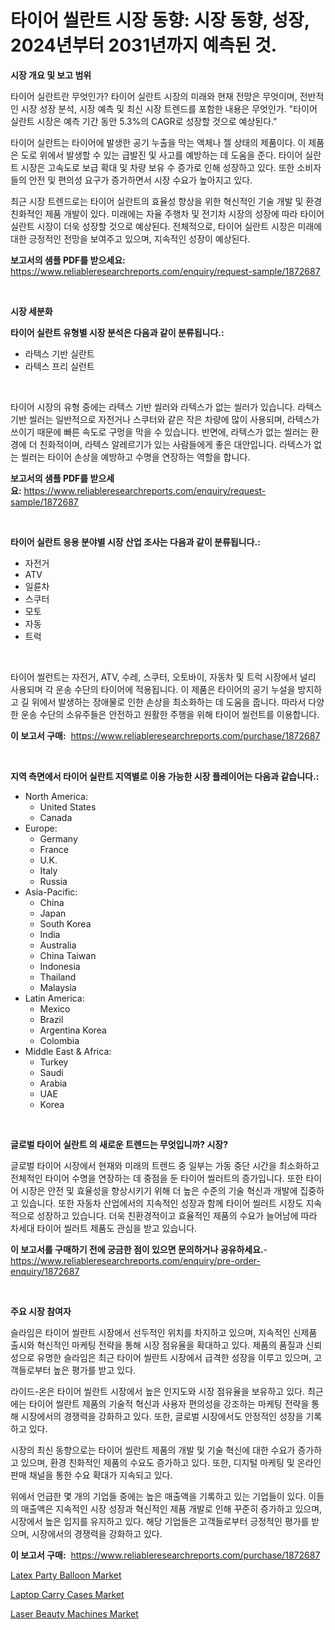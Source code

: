 <p><h1>타이어 씰란트 시장 동향: 시장 동향, 성장, 2024년부터 2031년까지 예측된 것.</h1></p><p><strong>시장 개요 및 보고 범위</strong></p>
<p><p>타이어 실란트란 무엇인가? 타이어 실란트 시장의 미래와 현재 전망은 무엇이며, 전반적인 시장 성장 분석, 시장 예측 및 최신 시장 트렌드를 포함한 내용은 무엇인가. "타이어 실란트 시장은 예측 기간 동안 5.3%의 CAGR로 성장할 것으로 예상된다." </p><p>타이어 실란트는 타이어에 발생한 공기 누출을 막는 액체나 젤 상태의 제품이다. 이 제품은 도로 위에서 발생할 수 있는 급발진 및 사고를 예방하는 데 도움을 준다. 타이어 실란트 시장은 고속도로 보급 확대 및 차량 보유 수 증가로 인해 성장하고 있다. 또한 소비자들의 안전 및 편의성 요구가 증가하면서 시장 수요가 높아지고 있다.</p><p>최근 시장 트렌드로는 타이어 실란트의 효율성 향상을 위한 혁신적인 기술 개발 및 환경 친화적인 제품 개발이 있다. 미래에는 자율 주행차 및 전기차 시장의 성장에 따라 타이어 실란트 시장이 더욱 성장할 것으로 예상된다. 전체적으로, 타이어 실란트 시장은 미래에 대한 긍정적인 전망을 보여주고 있으며, 지속적인 성장이 예상된다.</p></p>
<p><strong>보고서의 샘플 PDF를 받으세요:</strong> <a href="https://www.reliableresearchreports.com/enquiry/request-sample/1872687">https://www.reliableresearchreports.com/enquiry/request-sample/1872687</a></p>
<p>&nbsp;</p>
<p><strong>시장 세분화</strong></p>
<p><strong>타이어 실란트 유형별 시장 분석은 다음과 같이 분류됩니다.:</strong></p>
<p><ul><li>라텍스 기반 실란트</li><li>라텍스 프리 실런트</li></ul></p>
<p>&nbsp;</p>
<p><p>타이어 시장의 유형 중에는 라텍스 기반 씰러와 라텍스가 없는 씰러가 있습니다. 라텍스 기반 씰러는 일반적으로 자전거나 스쿠터와 같은 작은 차량에 많이 사용되며, 라텍스가 쓰이기 때문에 빠른 속도로 구멍을 막을 수 있습니다. 반면에, 라텍스가 없는 씰러는 환경에 더 친화적이며, 라텍스 알레르기가 있는 사람들에게 좋은 대안입니다. 라텍스가 없는 씰러는 타이어 손상을 예방하고 수명을 연장하는 역할을 합니다.</p></p>
<p><strong>보고서의 샘플 PDF를 받으세요:</strong>&nbsp;<a href="https://www.reliableresearchreports.com/enquiry/request-sample/1872687">https://www.reliableresearchreports.com/enquiry/request-sample/1872687</a></p>
<p>&nbsp;</p>
<p><strong> 타이어 실란트 응용 분야별 시장 산업 조사는 다음과 같이 분류됩니다.:</strong></p>
<p><ul><li>자전거</li><li>ATV</li><li>일륜차</li><li>스쿠터</li><li>모토</li><li>자동</li><li>트럭</li></ul></p>
<p>&nbsp;</p>
<p><p>타이어 씰런트는 자전거, ATV, 수레, 스쿠터, 오토바이, 자동차 및 트럭 시장에서 널리 사용되며 각 운송 수단의 타이어에 적용됩니다. 이 제품은 타이어의 공기 누설을 방지하고 길 위에서 발생하는 장애물로 인한 손상을 최소화하는 데 도움을 줍니다. 따라서 다양한 운송 수단의 소유주들은 안전하고 원활한 주행을 위해 타이어 씰런트를 이용합니다.</p></p>
<p><strong>이 보고서 구매:</strong>&nbsp; <a href="https://www.reliableresearchreports.com/purchase/1872687">https://www.reliableresearchreports.com/purchase/1872687</a></p>
<p>&nbsp;</p>
<p><strong>지역 측면에서 타이어 실란트 지역별로 이용 가능한 시장 플레이어는 다음과 같습니다.:</strong></p>
<p><ul>
    <li>
        North America:
        <ul>
            <li>United States</li>
            <li>Canada</li>
        </ul>
    </li>
    <li>
        Europe:
        <ul>
            <li>Germany</li>
            <li>France</li>
            <li>U.K.</li>
            <li>Italy</li>
            <li>Russia</li>
        </ul>
    </li>
    <li>
        Asia-Pacific:
        <ul>
            <li>China</li>
            <li>Japan</li>
            <li>South Korea</li>
            <li>India</li>
            <li>Australia</li>
            <li>China Taiwan</li>
            <li>Indonesia</li>
            <li>Thailand</li>
            <li>Malaysia</li>
        </ul>
    </li>
    <li>
        Latin America:
        <ul>
            <li>Mexico</li>
            <li>Brazil</li>
            <li>Argentina Korea</li>
            <li>Colombia</li>
        </ul>
    </li>
    <li>
        Middle East & Africa:
        <ul>
            <li>Turkey</li>
            <li>Saudi</li>
            <li>Arabia</li>
            <li>UAE</li>
            <li>Korea</li>
        </ul>
    </li>
    </ul></p>
<p>&nbsp;</p>
<p><strong>글로벌 타이어 실란트 의 새로운 트렌드는 무엇입니까? 시장?</strong></p>
<p><p>글로벌 타이어 시장에서 현재와 미래의 트렌드 중 일부는 가동 중단 시간을 최소화하고 전체적인 타이어 수명을 연장하는 데 중점을 둔 타이어 씰러트의 증가입니다. 또한 타이어 시장은 안전 및 효율성을 향상시키기 위해 더 높은 수준의 기술 혁신과 개발에 집중하고 있습니다. 또한 자동차 산업에서의 지속적인 성장과 함께 타이어 씰러트 시장도 지속적으로 성장하고 있습니다. 더욱 친환경적이고 효율적인 제품의 수요가 늘어남에 따라 차세대 타이어 씰러트 제품도 관심을 받고 있습니다.</p></p>
<p><strong>이 보고서를 구매하기 전에 궁금한 점이 있으면 문의하거나 공유하세요.</strong>- <a href="https://www.reliableresearchreports.com/enquiry/pre-order-enquiry/1872687">https://www.reliableresearchreports.com/enquiry/pre-order-enquiry/1872687</a></p>
<p>&nbsp;</p>
<p><strong>주요 시장 참여자</strong></p>
<p><p>슬라임은 타이어 씰란트 시장에서 선두적인 위치를 차지하고 있으며, 지속적인 신제품 출시와 혁신적인 마케팅 전략을 통해 시장 점유율을 확대하고 있다. 제품의 품질과 신뢰성으로 유명한 슬라임은 최근 타이어 씰란트 시장에서 급격한 성장을 이루고 있으며, 고객들로부터 높은 평가를 받고 있다.</p><p>라이드-온은 타이어 씰란트 시장에서 높은 인지도와 시장 점유율을 보유하고 있다. 최근에는 타이어 씰란트 제품의 기술적 혁신과 사용자 편의성을 강조하는 마케팅 전략을 통해 시장에서의 경쟁력을 강화하고 있다. 또한, 글로벌 시장에서도 안정적인 성장을 기록하고 있다.</p><p>시장의 최신 동향으로는 타이어 씰란트 제품의 개발 및 기술 혁신에 대한 수요가 증가하고 있으며, 환경 친화적인 제품의 수요도 증가하고 있다. 또한, 디지털 마케팅 및 온라인 판매 채널을 통한 수요 확대가 지속되고 있다.</p><p>위에서 언급한 몇 개의 기업들 중에는 높은 매출액을 기록하고 있는 기업들이 있다. 이들의 매출액은 지속적인 시장 성장과 혁신적인 제품 개발로 인해 꾸준히 증가하고 있으며, 시장에서 높은 입지를 유지하고 있다. 해당 기업들은 고객들로부터 긍정적인 평가를 받으며, 시장에서의 경쟁력을 강화하고 있다.</p></p>
<p><strong>이 보고서 구매:</strong>&nbsp;&nbsp;<a href="https://www.reliableresearchreports.com/purchase/1872687">https://www.reliableresearchreports.com/purchase/1872687</a></p>
<p><p><a href="https://github.com/gulaimolin/Market-Research-Report-List-3/blob/main/latex-party-balloon-market.md">Latex Party Balloon Market</a></p><p><a href="https://github.com/edytherolanlouisejk1miz0wig/Market-Research-Report-List-1/blob/main/laptop-carry-cases-market.md">Laptop Carry Cases Market</a></p><p><a href="https://github.com/RoccoManning/Market-Research-Report-List-4/blob/main/laser-beauty-machines-market.md">Laser Beauty Machines Market</a></p></p>
